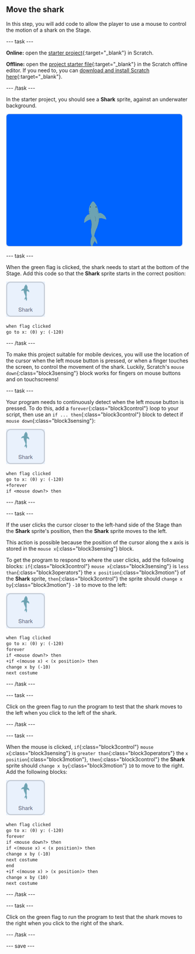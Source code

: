 ## Move the shark

In this step, you will add code to allow the player to use a mouse to control the motion of a shark on the Stage.

--- task ---

**Online:** open the [starter project](http://rpf.io/save-the-shark-on){:target="_blank"} in Scratch.

**Offline:** open the [project starter file](http://rpf.io/p/en/save-the-shark-get){:target="_blank"} in the Scratch offline editor. If you need to, you can [download and install Scratch here](https://scratch.mit.edu/download){:target="_blank"}.

--- /task ---

In the starter project, you should see a **Shark** sprite, against an underwater background.

![starter project](images/starter_project.png)

--- task ---

When the green flag is clicked, the shark needs to start at the bottom of the Stage. Add this code so that the **Shark** sprite starts in the correct position:

![shark sprite](images/shark-sprite.png)

```blocks3
when flag clicked
go to x: (0) y: (-120)
```

--- /task ---

To make this project suitable for mobile devices, you will use the location of the cursor when the left mouse button is pressed, or when a finger touches the screen, to control the movement of the shark. Luckily, Scratch's `mouse down`{:class="block3sensing"} block works for fingers on mouse buttons and on touchscreens!

--- task ---

Your program needs to continuously detect when the left mouse button is pressed. To do this, add a `forever`{:class="block3control"} loop to your script, then use an `if ... then`{:class="block3control"} block to detect if `mouse down`{:class="block3sensing"}:

![shark sprite](images/shark-sprite.png)

```blocks3
when flag clicked
go to x: (0) y: (-120)
+forever
if <mouse down?> then
```

--- /task ---

--- task ---

If the user clicks the cursor closer to the left-hand side of the Stage than the **Shark** sprite's position, then the **Shark** sprite moves to the left.

This action is possible because the position of the cursor along the x axis is stored in the `mouse x`{:class="block3sensing"} block.

To get the program to respond to where the user clicks, add the following blocks: `if`{:class="block3control"} `mouse x`{:class="block3sensing"} is `less than`{:class="block3operators"} the `x position`{:class="block3motion"} of the **Shark** sprite, `then`{:class="block3control"} the sprite should `change x by`{:class="block3motion"} `-10` to move to the left:

![shark sprite](images/shark-sprite.png)

```blocks3
when flag clicked
go to x: (0) y: (-120)
forever
if <mouse down?> then
+if <(mouse x) < (x position)> then
change x by (-10)
next costume
```

--- /task ---

--- task ---

Click on the green flag to run the program to test that the shark moves to the left when you click to the left of the shark.

--- /task ---

--- task ---

When the mouse is clicked, `if`{:class="block3control"} `mouse x`{:class="block3sensing"} is `greater than`{:class="block3operators"} the `x position`{:class="block3motion"}, `then`{:class="block3control"} the **Shark** sprite should `change x by`{:class="block3motion"} `10` to move to the right. Add the following blocks:

![shark sprite](images/shark-sprite.png)

```blocks3
when flag clicked
go to x: (0) y: (-120)
forever
if <mouse down?> then
if <(mouse x) < (x position)> then
change x by (-10)
next costume
end
+if <(mouse x) > (x position)> then
change x by (10)
next costume
```

--- /task ---

--- task ---

Click on the green flag to run the program to test that the shark moves to the right when you click to the right of the shark.

--- /task ---

--- save ---

